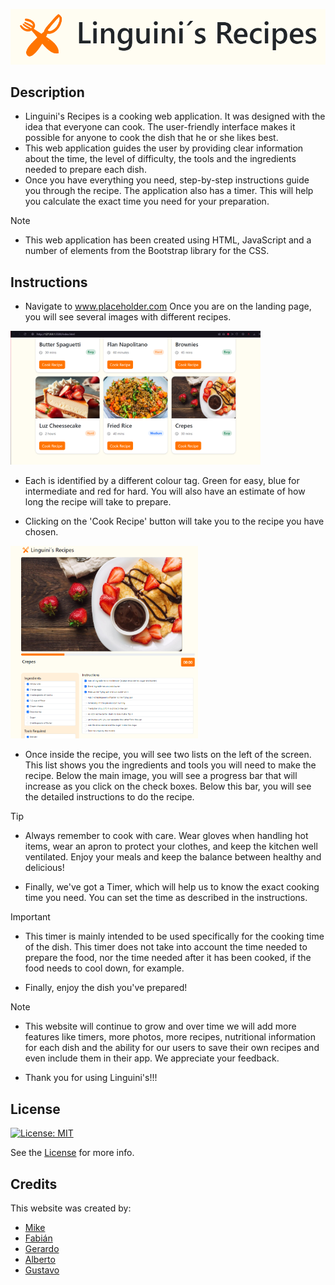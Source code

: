 <p align="center"> 
<img src="./assets/Images Readme/Title.png" alt="Linguini's Recipes Logo">
</p>

## Description
- Linguini's Recipes is a cooking web application. It was designed with the idea that everyone can cook. The user-friendly interface makes it possible for anyone to cook the dish that he or she likes best.
- This web application guides the user by providing clear information about the time, the level of difficulty, the tools and the ingredients needed to prepare each dish.  
- Once you have everything you need, step-by-step instructions guide you through the recipe. The application also has a timer. This will help you calculate the exact time you need for your preparation.

> [!NOTE]

- This web application has been created using HTML, JavaScript and a number of elements from the Bootstrap library for the CSS.

## Instructions
- Navigate to www.placeholder.com
Once you are on the landing page, you will see several images with different recipes.  

<img src="./assets/Images Readme/Landing Page.png" width="400" alt="Landing Page">


- Each is identified by a different colour tag. Green for easy, blue for intermediate and red for hard. You will also have an estimate of how long the recipe will take to prepare.

- Clicking on the 'Cook Recipe' button will take you to the recipe you have chosen.

<img src="./assets/Images Readme/Recipe 1.png" width="300" alt="Recipe">

- Once inside the recipe, you will see two lists on the left of the screen. This list shows you the ingredients and tools you will need to make the recipe. Below the main image, you will see a progress bar that will increase as you click on the check boxes. Below this bar, you will see the detailed instructions to do the recipe.

> [!TIP]
- Always remember to cook with care. Wear gloves when handling hot items, wear an apron to protect your clothes, and keep the kitchen well ventilated.
Enjoy your meals and keep the balance between healthy and delicious!

- Finally, we've got a Timer, which will help us to know the exact cooking time you need. You can set the time as described in the instructions.

> [!IMPORTANT]
- This timer is mainly intended to be used specifically for the cooking time of the dish. This timer does not take into account the time needed to prepare the food, nor the time needed after it has been cooked, if the food needs to cool down, for example.

- Finally, enjoy the dish you've prepared!

> [!NOTE]
- This website will continue to grow and over time we will add more features like timers, more photos, more recipes, nutritional information for each dish and the ability for our users to save their own recipes and even include them in their app. We appreciate your feedback.

- Thank you for using Linguini's!!!



## License
[![License: MIT](https://img.shields.io/badge/License-MIT-yellow.svg)](https://opensource.org/licenses/MIT)

See the [License](./LICENSE) for more info.


## Credits
This website was created by:
- [Mike](www.mikegithub.com)
- [Fabián](www.mikegithub.com)   
- [Gerardo](www.mikegithub.com)
- [Alberto](www.mikegithub.com)
- [Gustavo](www.mikegithub.com)

